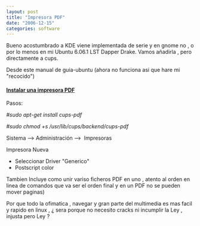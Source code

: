 ```yaml
---
layout: post
title: "Impresora PDF"
date: "2006-12-15"
categories: software
---
```


Bueno acostumbrado a KDE viene implementada de serie y en gnome no , o por lo menos en mi Ubuntu 6.06.1 LST Dapper Drake. Vamos añadirla , pero directamente a cups.

Desde este manual de guia-ubuntu (ahora no funciona asi que hare mi "recocido")

#### [Instalar una impresora PDF](https://www.guia-ubuntu.org/index.php?title=Instalar_impresora&oldid=4749)

Pasos:

_#sudo apt-get install cups-pdf_

_#sudo chmod +s /usr/lib/cups/backend/cups-pdf_

Sistema --> Administración -->  Impresoras

Impresora Nueva

- Seleccionar Driver "Generico"
- Postscript color

Tambien Incluye como unir variso ficheros PDF en uno , atento al orden en linea de comandos que va ser el orden final y en un PDF no se pueden mover paginas)

Por que todo la ofimatica , navegar y gran parte del multimedia es mas facil y rapido en linux , ¿ sera porque no necesito cracks ni incumplir la Ley , injusta pero Ley ?
